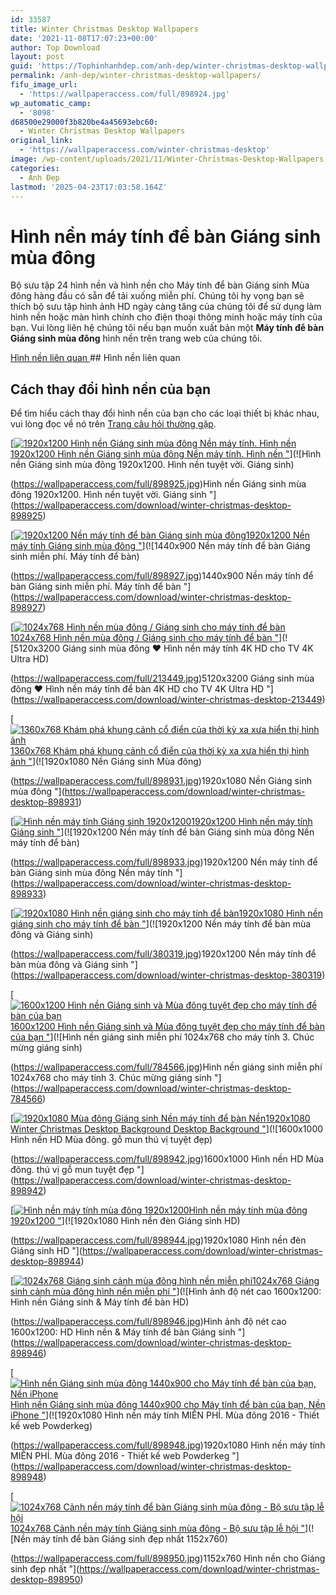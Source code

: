 ```yaml
---
id: 33587
title: Winter Christmas Desktop Wallpapers
date: '2021-11-08T17:07:23+00:00'
author: Top Download
layout: post
guid: 'https://Tophinhanhdep.com/anh-dep/winter-christmas-desktop-wallpapers/'
permalink: /anh-dep/winter-christmas-desktop-wallpapers/
fifu_image_url:
  - 'https://wallpaperaccess.com/full/898924.jpg'
wp_automatic_camp:
  - '8098'
d68500e29000f3b820be4a45693ebc60:
  - Winter Christmas Desktop Wallpapers
original_link:
  - 'https://wallpaperaccess.com/winter-christmas-desktop'
image: /wp-content/uploads/2021/11/Winter-Christmas-Desktop-Wallpapers.jpg
categories:
  - Ảnh Đẹp
lastmod: '2025-04-23T17:03:58.164Z'
---
```

# Hình nền máy tính để bàn Giáng sinh mùa đông

Bộ sưu tập 24 hình nền và hình nền cho Máy tính để bàn Giáng sinh Mùa đông hàng đầu có sẵn để tải xuống miễn phí. Chúng tôi hy vọng bạn sẽ thích bộ sưu tập hình ảnh HD ngày càng tăng của chúng tôi để sử dụng làm hình nền hoặc màn hình chính cho điện thoại thông minh hoặc máy tính của bạn. Vui lòng liên hệ chúng tôi nếu bạn muốn xuất bản một **Máy tính để bàn Giáng sinh mùa đông** hình nền trên trang web của chúng tôi.

[Hình nền liên quan ](#related) ## Hình nền liên quan

## Cách thay đổi hình nền của bạn

Để tìm hiểu cách thay đổi hình nền của bạn cho các loại thiết bị khác nhau, vui lòng đọc về nó trên [Trang câu hỏi thường gặp](https://tophinhanhdep.com/faq/).

  
[[![1920x1200 Hình nền Giáng sinh mùa đông Nền máy tính.  Hình nền](https://wallpaperaccess.com/full/898924.jpg)1920x1200 Hình nền Giáng sinh mùa đông Nền máy tính. Hình nền "](https://wallpaperaccess.com/download/winter-christmas-desktop-898924)](![Hình nền Giáng sinh mùa đông 1920x1200.  Hình nền tuyệt vời.  Giáng sinh)

(https://wallpaperaccess.com/full/898925.jpg)Hình nền Giáng sinh mùa đông 1920x1200. Hình nền tuyệt vời. Giáng sinh "](https://wallpaperaccess.com/download/winter-christmas-desktop-898925)

[[![1920x1200 Nền máy tính để bàn Giáng sinh mùa đông](https://wallpaperaccess.com/full/898926.jpg)1920x1200 Nền máy tính Giáng sinh mùa đông "](https://wallpaperaccess.com/download/winter-christmas-desktop-898926)](![1440x900 Nền máy tính để bàn Giáng sinh miễn phí.  Máy tính để bàn)

(https://wallpaperaccess.com/full/898927.jpg)1440x900 Nền máy tính để bàn Giáng sinh miễn phí. Máy tính để bàn "](https://wallpaperaccess.com/download/winter-christmas-desktop-898927)

[[![1024x768 Hình nền mùa đông / Giáng sinh cho máy tính để bàn](https://wallpaperaccess.com/full/894812.jpg)1024x768 Hình nền mùa đông / Giáng sinh cho máy tính để bàn "](https://wallpaperaccess.com/download/winter-christmas-desktop-894812)](![5120x3200 Giáng sinh mùa đông ❤ Hình nền máy tính 4K HD cho TV 4K Ultra HD)

(https://wallpaperaccess.com/full/213449.jpg)5120x3200 Giáng sinh mùa đông ❤ Hình nền máy tính để bàn 4K HD cho TV 4K Ultra HD "](https://wallpaperaccess.com/download/winter-christmas-desktop-213449)

[[![1360x768 Khám phá khung cảnh cổ điển của thời kỳ xa xưa hiển thị hình ảnh](https://wallpaperaccess.com/full/898930.jpg)1360x768 Khám phá khung cảnh cổ điển của thời kỳ xa xưa hiển thị hình ảnh "](https://wallpaperaccess.com/download/winter-christmas-desktop-898930)](![1920x1080 Nền Giáng sinh Mùa đông)

(https://wallpaperaccess.com/full/898931.jpg)1920x1080 Nền Giáng sinh mùa đông "](https://wallpaperaccess.com/download/winter-christmas-desktop-898931)

[[![Hình nền máy tính Giáng sinh 1920x1200](https://wallpaperaccess.com/full/898932.jpg)1920x1200 Hình nền máy tính Giáng sinh "](https://wallpaperaccess.com/download/winter-christmas-desktop-898932)](![1920x1200 Nền máy tính để bàn Giáng sinh mùa đông Nền máy tính để bàn)

(https://wallpaperaccess.com/full/898933.jpg)1920x1200 Nền máy tính để bàn Giáng sinh mùa đông Nền máy tính "](https://wallpaperaccess.com/download/winter-christmas-desktop-898933)

[[![1920x1080 Hình nền giáng sinh cho máy tính để bàn](https://wallpaperaccess.com/full/898934.jpg)1920x1080 Hình nền giáng sinh cho máy tính để bàn "](https://wallpaperaccess.com/download/winter-christmas-desktop-898934)](![1920x1200 Nền máy tính để bàn mùa đông và Giáng sinh)

(https://wallpaperaccess.com/full/380319.jpg)1920x1200 Nền máy tính để bàn mùa đông và Giáng sinh "](https://wallpaperaccess.com/download/winter-christmas-desktop-380319)

[[![1600x1200 Hình nền Giáng sinh và Mùa đông tuyệt đẹp cho máy tính để bàn của bạn](https://wallpaperaccess.com/full/898937.jpg)1600x1200 Hình nền Giáng sinh và Mùa đông tuyệt đẹp cho máy tính để bàn của bạn "](https://wallpaperaccess.com/download/winter-christmas-desktop-898937)](![Hình nền giáng sinh miễn phí 1024x768 cho máy tính 3. Chúc mừng giáng sinh)

(https://wallpaperaccess.com/full/784566.jpg)Hình nền giáng sinh miễn phí 1024x768 cho máy tính 3. Chúc mừng giáng sinh "](https://wallpaperaccess.com/download/winter-christmas-desktop-784566)

[[![1920x1080 Mùa đông Giáng sinh Nền máy tính để bàn Nền](https://wallpaperaccess.com/full/898939.jpg)1920x1080 Winter Christmas Desktop Background Desktop Background "](https://wallpaperaccess.com/download/winter-christmas-desktop-898939)](![1600x1000 Hình nền HD Mùa đông.  gỗ mun thú vị tuyệt đẹp)

(https://wallpaperaccess.com/full/898942.jpg)1600x1000 Hình nền HD Mùa đông. thú vị gỗ mun tuyệt đẹp "](https://wallpaperaccess.com/download/winter-christmas-desktop-898942)

[[![Hình nền máy tính mùa đông 1920x1200](https://wallpaperaccess.com/full/898943.jpg)Hình nền máy tính mùa đông 1920x1200 "](https://wallpaperaccess.com/download/winter-christmas-desktop-898943)](![1920x1080 Hình nền đèn Giáng sinh HD)

(https://wallpaperaccess.com/full/898944.jpg)1920x1080 Hình nền đèn Giáng sinh HD "](https://wallpaperaccess.com/download/winter-christmas-desktop-898944)

[[![1024x768 Giáng sinh cảnh mùa đông hình nền miễn phí](https://wallpaperaccess.com/full/898945.jpg)1024x768 Giáng sinh cảnh mùa đông hình nền miễn phí "](https://wallpaperaccess.com/download/winter-christmas-desktop-898945)](![Hình ảnh độ nét cao 1600x1200: Hình nền Giáng sinh & Máy tính để bàn HD)

(https://wallpaperaccess.com/full/898946.jpg)Hình ảnh độ nét cao 1600x1200: HD Hình nền &amp; Máy tính để bàn Giáng sinh "](https://wallpaperaccess.com/download/winter-christmas-desktop-898946)

[[![Hình nền Giáng sinh mùa đông 1440x900 cho Máy tính để bàn của bạn, Nền iPhone](https://wallpaperaccess.com/full/898947.jpg)Hình nền Giáng sinh mùa đông 1440x900 cho Máy tính để bàn của bạn, Nền iPhone "](https://wallpaperaccess.com/download/winter-christmas-desktop-898947)](![1920x1080 Hình nền máy tính MIỄN PHÍ.  Mùa đông 2016 - Thiết kế web Powderkeg)

(https://wallpaperaccess.com/full/898948.jpg)1920x1080 Hình nền máy tính MIỄN PHÍ. Mùa đông 2016 - Thiết kế web Powderkeg "](https://wallpaperaccess.com/download/winter-christmas-desktop-898948)

[[![1024x768 Cảnh nền máy tính để bàn Giáng sinh mùa đông - Bộ sưu tập lễ hội](https://wallpaperaccess.com/full/898949.jpg)1024x768 Cảnh nền máy tính Giáng sinh mùa đông - Bộ sưu tập lễ hội "](https://wallpaperaccess.com/download/winter-christmas-desktop-898949)](![Nền máy tính để bàn Giáng sinh đẹp nhất 1152x760)

(https://wallpaperaccess.com/full/898950.jpg)1152x760 Hình nền cho Giáng sinh đẹp nhất "](https://wallpaperaccess.com/download/winter-christmas-desktop-898950)
